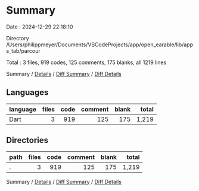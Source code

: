 # Summary

Date : 2024-12-29 22:18:10

Directory /Users/philippmeyer/Documents/VSCodeProjects/app/open_earable/lib/apps_tab/parcour

Total : 3 files,  919 codes, 125 comments, 175 blanks, all 1219 lines

Summary / [Details](details.md) / [Diff Summary](diff.md) / [Diff Details](diff-details.md)

## Languages
| language | files | code | comment | blank | total |
| :--- | ---: | ---: | ---: | ---: | ---: |
| Dart | 3 | 919 | 125 | 175 | 1,219 |

## Directories
| path | files | code | comment | blank | total |
| :--- | ---: | ---: | ---: | ---: | ---: |
| . | 3 | 919 | 125 | 175 | 1,219 |

Summary / [Details](details.md) / [Diff Summary](diff.md) / [Diff Details](diff-details.md)